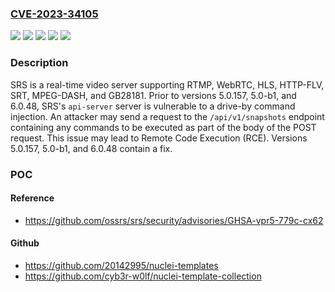 ### [CVE-2023-34105](https://cve.mitre.org/cgi-bin/cvename.cgi?name=CVE-2023-34105)
![](https://img.shields.io/static/v1?label=Product&message=srs&color=blue)
![](https://img.shields.io/static/v1?label=Version&message=%3C%205.0-b1%20&color=brightgreen)
![](https://img.shields.io/static/v1?label=Version&message=%3E%3D%205.0.137%2C%20%3C%205.0.157%20&color=brightgreen)
![](https://img.shields.io/static/v1?label=Version&message=%3E%3D%206.0.18%2C%20%3C%206.0.48%20&color=brightgreen)
![](https://img.shields.io/static/v1?label=Vulnerability&message=CWE-78%3A%20Improper%20Neutralization%20of%20Special%20Elements%20used%20in%20an%20OS%20Command%20('OS%20Command%20Injection')&color=brightgreen)

### Description

SRS is a real-time video server supporting RTMP, WebRTC, HLS, HTTP-FLV, SRT, MPEG-DASH, and GB28181. Prior to versions 5.0.157, 5.0-b1, and 6.0.48, SRS's `api-server` server is vulnerable to a drive-by command injection. An attacker may send a request to the `/api/v1/snapshots` endpoint containing any commands to be executed as part of the body of the POST request. This issue may lead to Remote Code Execution (RCE). Versions 5.0.157, 5.0-b1, and 6.0.48 contain a fix.

### POC

#### Reference
- https://github.com/ossrs/srs/security/advisories/GHSA-vpr5-779c-cx62

#### Github
- https://github.com/20142995/nuclei-templates
- https://github.com/cyb3r-w0lf/nuclei-template-collection

